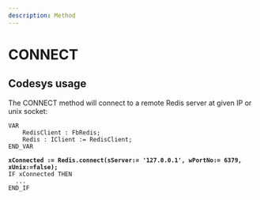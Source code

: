```yaml
---
description: Method
---
```


# CONNECT

## Codesys usage

The CONNECT method will connect to a remote Redis server at given IP or unix socket:

```
VAR	
	RedisClient : FbRedis;
	Redis : IClient := RedisClient;
END_VAR
```

<pre><code><strong>xConnected := Redis.connect(sServer:= '127.0.0.1', wPortNo:= 6379, xUnix:=false);
</strong>IF xConnected THEN	
  ...	
END_IF
</code></pre>
